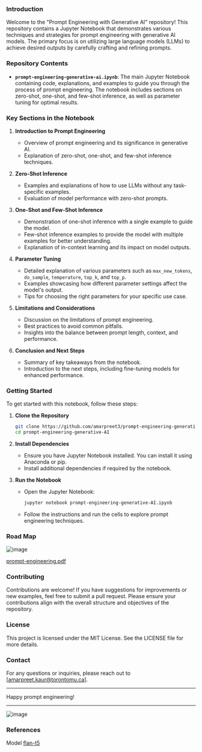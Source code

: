 ### Introduction

Welcome to the "Prompt Engineering with Generative AI" repository! This repository contains a Jupyter Notebook that demonstrates various techniques and strategies for prompt engineering with generative AI models. The primary focus is on utilizing large language models (LLMs) to achieve desired outputs by carefully crafting and refining prompts.


### Repository Contents

- **`prompt-engineering-generative-ai.ipynb`**: The main Jupyter Notebook containing code, explanations, and examples to guide you through the process of prompt engineering. The notebook includes sections on zero-shot, one-shot, and few-shot inference, as well as parameter tuning for optimal results.

### Key Sections in the Notebook

1. **Introduction to Prompt Engineering**
   - Overview of prompt engineering and its significance in generative AI.
   - Explanation of zero-shot, one-shot, and few-shot inference techniques.

2. **Zero-Shot Inference**
   - Examples and explanations of how to use LLMs without any task-specific examples.
   - Evaluation of model performance with zero-shot prompts.

3. **One-Shot and Few-Shot Inference**
   - Demonstration of one-shot inference with a single example to guide the model.
   - Few-shot inference examples to provide the model with multiple examples for better understanding.
   - Explanation of in-context learning and its impact on model outputs.

4. **Parameter Tuning**
   - Detailed explanation of various parameters such as `max_new_tokens`, `do_sample`, `temperature`, `top_k`, and `top_p`.
   - Examples showcasing how different parameter settings affect the model's output.
   - Tips for choosing the right parameters for your specific use case.

5. **Limitations and Considerations**
   - Discussion on the limitations of prompt engineering.
   - Best practices to avoid common pitfalls.
   - Insights into the balance between prompt length, context, and performance.

6. **Conclusion and Next Steps**
   - Summary of key takeaways from the notebook.
   - Introduction to the next steps, including fine-tuning models for enhanced performance.

### Getting Started

To get started with this notebook, follow these steps:

1. **Clone the Repository**
   ```bash
   git clone https://github.com/amarpreet3/prompt-engineering-generative-AI.git
   cd prompt-engineering-generative-AI
   ```

2. **Install Dependencies**
   - Ensure you have Jupyter Notebook installed. You can install it using Anaconda or pip.
   - Install additional dependencies if required by the notebook.

3. **Run the Notebook**
   - Open the Jupyter Notebook:
     ```bash
     jupyter notebook prompt-engineering-generative-AI.ipynb
     ```
   - Follow the instructions and run the cells to explore prompt engineering techniques.
### Road Map
![image](https://github.com/Amarpreet3/prompt-engineering-generative-AI/assets/96805692/8bbef525-9603-415f-b137-1d0ac86ee089)


[prompt-engineering.pdf](https://github.com/Amarpreet3/prompt-engineering-generative-AI/blob/main/prompt-engineering.pdf)

### Contributing

Contributions are welcome! If you have suggestions for improvements or new examples, feel free to submit a pull request. Please ensure your contributions align with the overall structure and objectives of the repository.

### License

This project is licensed under the MIT License. See the LICENSE file for more details.

### Contact

For any questions or inquiries, please reach out to [amarpreet.kaur@torontomu.ca].

---

Happy prompt engineering!

---

![image](https://github.com/Amarpreet3/prompt-engineering-generative-AI/assets/96805692/e15c25a8-631c-4c71-b778-90c925537c10)

### References

Model [flan-t5](https://www.kaggle.com/models/google/flan-t5/PyTorch/base/4)

